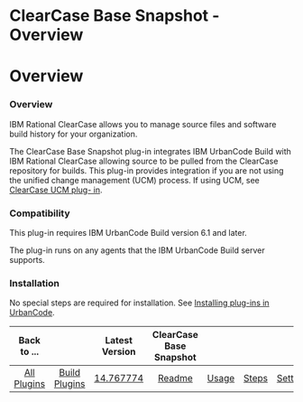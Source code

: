 
ClearCase Base Snapshot - Overview
==================================

# Overview



### Overview




 


IBM Rational ClearCase allows you to manage source files and software build history for your 
organization. 


The ClearCase Base Snapshot plug-in integrates IBM UrbanCode Build with IBM Rational ClearCase allowing
 source to be pulled from the ClearCase repository for builds. This plug-in provides integration if you are not using 
the unified change management (UCM) process. If using UCM, see [ClearCase UCM plug-
in](https://www.urbancode.com/plugin/clearcase-ucm/).


### Compatibility



This plug-in requires IBM UrbanCode Build 
version 6.1 and later.


The plug-in runs on any agents that the IBM UrbanCode Build server supports.


### Installation



No special steps are required for installation. See [Installing plug-ins in 
UrbanCode](https://www.urbancode.com/resource/installing-plug-ins-in-urbancode-products/ "Installing plug-ins in 
UrbanCode").




|Back to ...||Latest Version|ClearCase Base Snapshot |||||
| :---: | :---: | :---: | :---: | :---: | :---: | :---: | :---: |
|[All Plugins](../../index.md)|[Build Plugins](../README.md)|[14.767774](https://raw.githubusercontent.com/UrbanCode/IBM-UCB-PLUGINS/main/files/ClearCaseBaseSnapshot/ClearCaseBaseSnapshot-14.767774.zip)|[Readme](README.md)|[Usage](usage.md)|[Steps](steps.md)|[Settings](settings.md)|[Downloads](downloads.md)|
